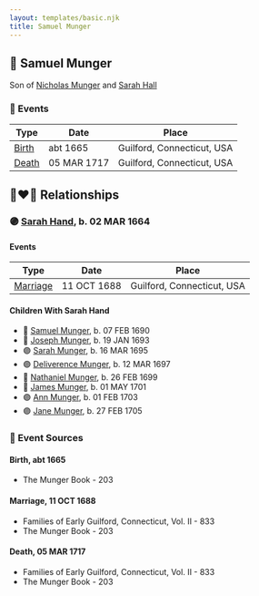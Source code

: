 ```yaml
---
layout: templates/basic.njk
title: Samuel Munger
---
```

## 🔵 Samuel Munger

Son of [Nicholas Munger](/people/4/40603656) and [Sarah Hall](/people/4/42804920)

### 📆 Events

Type | Date | Place
------ | ------ | ------
[Birth](#event-413675f8-232a-4240-aaed-94ddda06e49f) | abt 1665 | Guilford, Connecticut, USA
[Death](#event-092e152e-e569-4c25-bbdc-6344859a2d4f) | 05 MAR 1717 | Guilford, Connecticut, USA

## 👩‍❤️‍👨 Relationships

### 🟣 [Sarah Hand](/people/7/75255100), b. 02 MAR 1664

#### Events

Type | Date | Place
------ | ------ | ------
[Marriage](#event-f9232b41-6260-45a2-b550-601da60aeb17) | 11 OCT 1688 | Guilford, Connecticut, USA
#### Children With Sarah Hand
* 🔵 [Samuel Munger](/people/6/64239804), b. 07 FEB 1690
* 🔵 [Joseph Munger](/people/8/82274524), b. 19 JAN 1693
* 🟣 [Sarah Munger](/people/2/24642538), b. 16 MAR 1695
* 🟣 [Deliverence Munger](/people/1/16376581), b. 12 MAR 1697
* 🔵 [Nathaniel Munger](/people/9/90245281), b. 26 FEB 1699
* 🔵 [James Munger](/people/7/73707528), b. 01 MAY 1701
* 🟣 [Ann Munger](/people/6/68439647), b. 01 FEB 1703
* 🟣 [Jane Munger](/people/1/1929334), b. 27 FEB 1705
### 📰 Event Sources

#### <a id="event-413675f8-232a-4240-aaed-94ddda06e49f"></a> Birth, abt 1665
* The Munger Book  - 203

#### <a id="event-f9232b41-6260-45a2-b550-601da60aeb17"></a> Marriage, 11 OCT 1688
* Families of Early Guilford, Connecticut, Vol. II  - 833
* The Munger Book  - 203
#### <a id="event-092e152e-e569-4c25-bbdc-6344859a2d4f"></a> Death, 05 MAR 1717
* Families of Early Guilford, Connecticut, Vol. II  - 833
* The Munger Book  - 203
